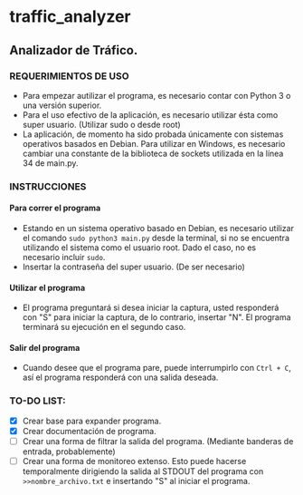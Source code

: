 # traffic_analyzer
## Analizador de Tráfico.

### REQUERIMIENTOS DE USO
- Para empezar autilizar el programa, es necesario contar con Python 3 o una versión superior.
- Para el uso efectivo de la aplicación, es necesario utilizar ésta como super usuario. (Utilizar sudo o desde root)
- La aplicación, de momento ha sido probada únicamente con sistemas operativos basados en Debian. Para utilizar en Windows, es necesario cambiar una constante de la biblioteca de sockets utilizada en la línea 34 de main.py.

### INSTRUCCIONES
#### Para correr el programa
- Estando en un sistema operativo basado en Debian, es necesario utilizar el comando `sudo python3 main.py` desde la terminal, si no se encuentra utilizando el sistema como el usuario root. Dado el caso, no es necesario incluir `sudo`.
- Insertar la contraseña del super usuario. (De ser necesario)
#### Utilizar el programa
- El programa preguntará si desea iniciar la captura, usted responderá con "S" para iniciar la captura, de lo contrario, insertar "N". El programa terminará su ejecución en el segundo caso.
#### Salir del programa
- Cuando desee que el programa pare, puede interrumpirlo con `Ctrl + C`, así el programa responderá con una salida deseada.

### TO-DO LIST:
- [x] Crear base para expander programa.
- [x] Crear documentación de programa.
- [ ] Crear una forma de filtrar la salida del programa. (Mediante banderas de entrada, probablemente)
- [ ] Crear una forma de monitoreo extenso. Esto puede hacerse temporalmente dirigiendo la salida al STDOUT del programa con `>>nombre_archivo.txt` e insertando "S" al iniciar el programa.
